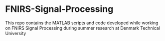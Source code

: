 # FNIRS-Signal-Processing
This repo contains the MATLAB scripts and code developed while working on FNIRS Signal Processing during summer research at Denmark Technical University
